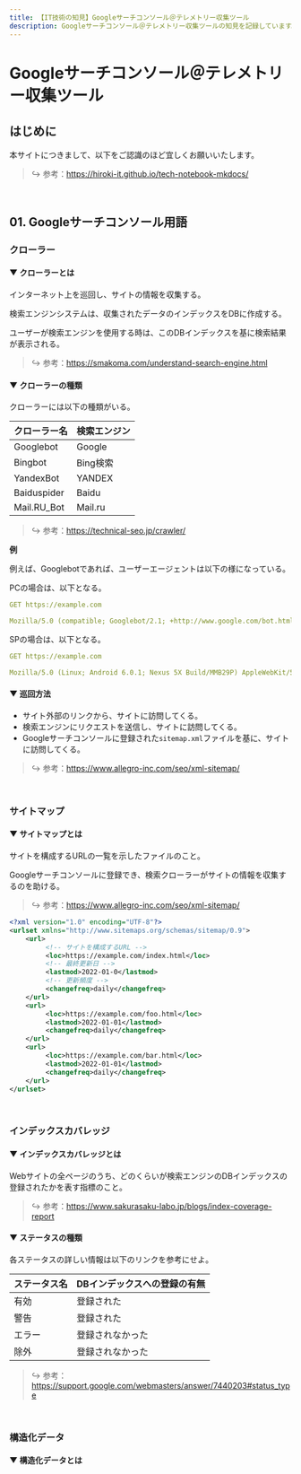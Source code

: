 ```yaml
---
title: 【IT技術の知見】Googleサーチコンソール＠テレメトリー収集ツール
description: Googleサーチコンソール＠テレメトリー収集ツールの知見を記録しています。
---
```


# Googleサーチコンソール＠テレメトリー収集ツール

## はじめに

本サイトにつきまして、以下をご認識のほど宜しくお願いいたします。



> ↪️ 参考：https://hiroki-it.github.io/tech-notebook-mkdocs/

<br>

## 01. Googleサーチコンソール用語

### クローラー

#### ▼ クローラーとは

インターネット上を巡回し、サイトの情報を収集する。

検索エンジンシステムは、収集されたデータのインデックスをDBに作成する。

ユーザーが検索エンジンを使用する時は、このDBインデックスを基に検索結果が表示される。



> ↪️ 参考：https://smakoma.com/understand-search-engine.html

#### ▼ クローラーの種類

クローラーには以下の種類がいる。




| クローラー名     | 検索エンジン |
|:------------|:---------|
| Googlebot   | Google   |
| Bingbot     | Bing検索 |
| YandexBot   | YANDEX   |
| Baiduspider | Baidu    |
| Mail.RU_Bot | Mail.ru  |


> ↪️ 参考：https://technical-seo.jp/crawler/




**例**

例えば、Googlebotであれば、ユーザーエージェントは以下の様になっている。


PCの場合は、以下となる。

```yaml
GET https://example.com

Mozilla/5.0 (compatible; Googlebot/2.1; +http://www.google.com/bot.html)
```

SPの場合は、以下となる。

```yaml
GET https://example.com

Mozilla/5.0 (Linux; Android 6.0.1; Nexus 5X Build/MMB29P) AppleWebKit/537.36 (KHTML, like Gecko) Chrome/80.0.3987.92 Mobile Safari/537.36 (compatible; Googlebot/2.1; +http://www.google.com/bot.html)
```

#### ▼ 巡回方法

- サイト外部のリンクから、サイトに訪問してくる。
- 検索エンジンにリクエストを送信し、サイトに訪問してくる。
- Googleサーチコンソールに登録された```sitemap.xml```ファイルを基に、サイトに訪問してくる。

> ↪️ 参考：https://www.allegro-inc.com/seo/xml-sitemap/

<br>

### サイトマップ

#### ▼ サイトマップとは

サイトを構成するURLの一覧を示したファイルのこと。

Googleサーチコンソールに登録でき、検索クローラーがサイトの情報を収集するのを助ける。



> ↪️ 参考：https://www.allegro-inc.com/seo/xml-sitemap/

```xml
<?xml version="1.0" encoding="UTF-8"?>
<urlset xmlns="http://www.sitemaps.org/schemas/sitemap/0.9">
    <url>
         <!-- サイトを構成するURL -->
         <loc>https://example.com/index.html</loc>
         <!-- 最終更新日 -->
         <lastmod>2022-01-0</lastmod>
         <!-- 更新頻度 -->
         <changefreq>daily</changefreq>
    </url>
    <url>
         <loc>https://example.com/foo.html</loc>
         <lastmod>2022-01-01</lastmod>
         <changefreq>daily</changefreq>
    </url>
    <url>
         <loc>https://example.com/bar.html</loc>
         <lastmod>2022-01-01</lastmod>
         <changefreq>daily</changefreq>
    </url>
</urlset>
```

<br>

### インデックスカバレッジ

#### ▼ インデックスカバレッジとは

Webサイトの全ページのうち、どのくらいが検索エンジンのDBインデックスの登録されたかを表す指標のこと。



> ↪️ 参考：https://www.sakurasaku-labo.jp/blogs/index-coverage-report

#### ▼ ステータスの種類

各ステータスの詳しい情報は以下のリンクを参考にせよ。




| ステータス名 | DBインデックスへの登録の有無 |
|---------|-------------------|
| 有効    | 登録された             |
| 警告    | 登録された             |
| エラー     | 登録されなかった          |
| 除外    | 登録されなかった          |

> ↪️ 参考：https://support.google.com/webmasters/answer/7440203#status_type

<br>

### 構造化データ

#### ▼ 構造化データとは

<br>
